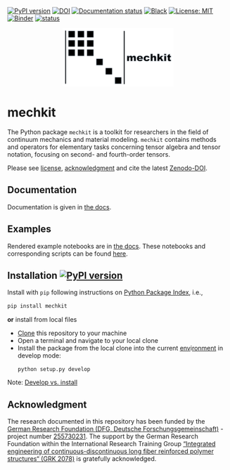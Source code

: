 [![PyPI version](https://badge.fury.io/py/mechkit.svg)][url_pypi_mechkit]
[![DOI](https://zenodo.org/badge/DOI/10.5281/zenodo.3898702.svg)][url_latest_doi]
[![Documentation status](https://readthedocs.org/projects/mechkit/badge/?version=latest)][url_read_the_docs_latext]
[![Black](https://img.shields.io/badge/code%20style-black-000000.svg)](https://github.com/psf/black)
[![License: MIT](https://img.shields.io/badge/License-MIT-yellow.svg)](LICENSE)
[![Binder](https://mybinder.org/badge_logo.svg)](https://mybinder.org/v2/gh/JulianKarlBauer/mechkit/HEAD)
[![status](https://joss.theoj.org/papers/5bc306fb511a596eb25e2032a39b4baa/status.svg)](https://joss.theoj.org/papers/5bc306fb511a596eb25e2032a39b4baa)


<p align="center">
  <a href="https://github.com/JulianKarlBauer/mechkit/blob/67f1b61afbcac739a0bf61801a81d9a9028abb56/logo/logo.png">
  <img alt="mechkit" src="docs/source/images/logo/logo.png" width="50%">
  </a>
</p>

# mechkit

The Python package `mechkit` is a toolkit for researchers
in the field of continuum mechanics and material modeling.
`mechkit` contains methods and operators
for elementary tasks concerning tensor algebra and tensor notation,
focusing on second- and fourth-order tensors.

Please see [license][url_license],
[acknowledgment](#acknowledgment)
and cite the latest [Zenodo-DOI][url_latest_doi].

## Documentation

Documentation is given in [the docs][url_read_the_docs_latext].  

## Examples

Rendered example notebooks are in [the docs][url_read_the_docs_latest_notebooks].
These notebooks and corresponding scripts can be found [here][url_docs_source_notebooks].

## Installation [![PyPI version](https://badge.fury.io/py/mechkit.svg)][url_pypi_mechkit]

Install with `pip` following instructions on [Python Package Index][url_pypi_mechkit], i.e.,

```bash
pip install mechkit
```

**or** install from local files

- [Clone][url_how_to_clone] this repository to your machine
- Open a terminal and navigate to your local clone
- Install the package from the local clone into the current [env][url_env_python]i[ronment][url_env_conda] in develop mode:
	```shell
	python setup.py develop
	```

Note: [Develop vs. install](https://stackoverflow.com/a/19048754/8935243)

## Acknowledgment

The research documented in this repository has been funded by the 
[German Research Foundation (DFG, Deutsche Forschungsgemeinschaft)][dfg_website] - project number [255730231][dfg_project].
The support by the German Research Foundation within the International Research Training Group 
[“Integrated engineering of continuous-discontinuous long fiber reinforced polymer structures“ (GRK 2078)][grk_website]
is gratefully acknowledged.

[grk_website]: https://www.grk2078.kit.edu/
[dfg_website]: https://www.dfg.de/
[dfg_project]: https://gepris.dfg.de/gepris/projekt/255730231

[url_license]: LICENSE
[url_latest_doi]: https://doi.org/10.5281/zenodo.3898702
[url_how_to_clone]: https://docs.github.com/en/repositories/creating-and-managing-repositories/cloning-a-repository

[url_env_python]: https://docs.python.org/3/tutorial/venv.html
[url_env_conda]: https://docs.conda.io/projects/conda/en/latest/user-guide/tasks/manage-environments.html

[url_read_the_docs_latext]: http://mechkit.readthedocs.io/?badge=latest
[url_read_the_docs_latest_notebooks]: https://mechkit.readthedocs.io/en/latest/source/example_notebooks.html
[url_docs_source_notebooks]: https://github.com/JulianKarlBauer/mechkit/tree/master/docs/source/notebooks
[url_pypi_mechkit]: https://pypi.org/project/mechkit/




